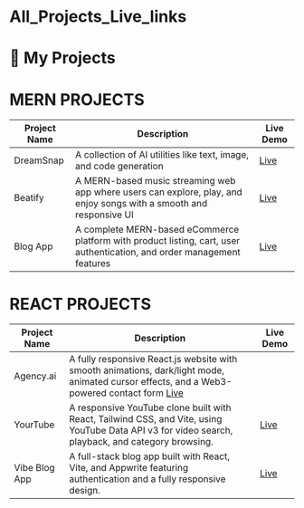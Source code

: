 # All_Projects_Live_links

# 🚀 My Projects

# MERN PROJECTS

| Project Name   | Description | Live Demo |
|----------------|-------------|-----------|
| DreamSnap       | A collection of AI utilities like text, image, and code generation | [Live](dream-snap-backend.vercel.app) |
| Beatify         | A MERN-based music streaming web app where users can explore, play, and enjoy songs with a smooth and responsive UI | [Live](beatify-noman-frontend.vercel.app) |
| Blog App        |  A complete MERN-based eCommerce platform with product listing, cart, user authentication, and order management features | [Live](https://full-stack-ecommerce-web-n4wm.vercel.app/) |

# REACT PROJECTS

| Project Name   | Description | Live Demo |
|----------------|-------------|-----------|
| Agency.ai      | A fully responsive React.js website with smooth animations, dark/light mode, animated cursor effects, and a Web3-powered contact form  [Live](react-agency-noman.vercel.app) |
| YourTube        | A responsive YouTube clone built with React, Tailwind CSS, and Vite, using YouTube Data API v3 for video search, playback, and category browsing.   | [Live](your-tube-noman.vercel.app) |
| Vibe Blog App   | A full-stack blog app built with React, Vite, and Appwrite featuring authentication  and a fully responsive design. | [Live](https://noman-vibe-blog-app.vercel.app/profile) |


